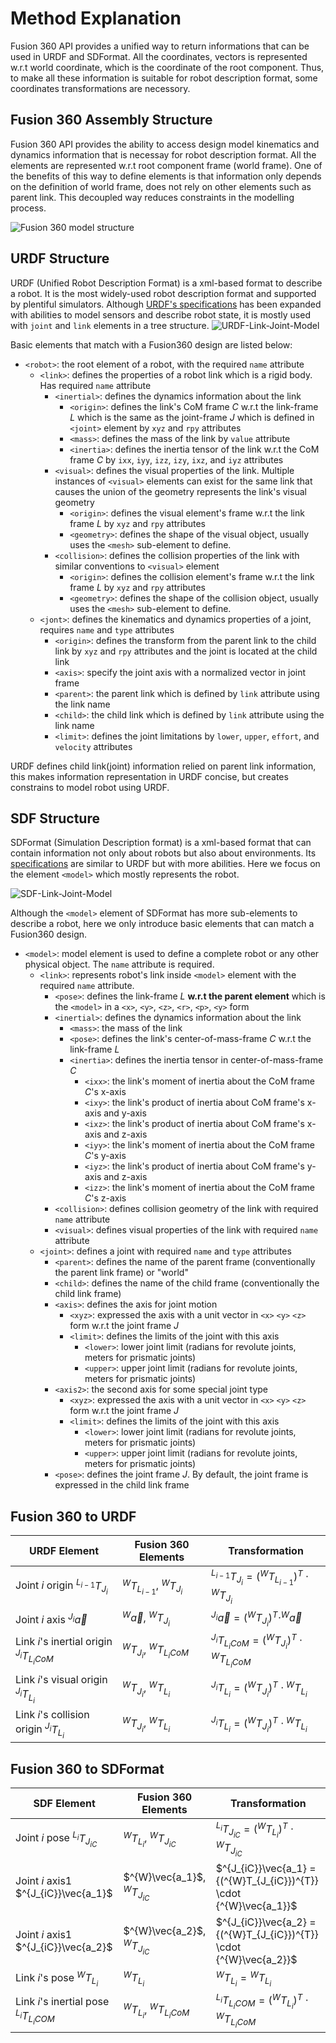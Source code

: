 # Method Explanation
Fusion 360 API provides a unified way to return informations that can be used in URDF and SDFormat. All the coordinates, vectors is represented w.r.t world coordinate, which is the coordinate of the root component.
Thus, to make all these information is suitable for robot description format, some coordinates transformations are necessory.

## Fusion 360 Assembly Structure
Fusion 360 API provides the ability to access design model kinematics and dynamics information that is necessay for robot description format. All the elements are represented w.r.t root component frame (world frame). 
One of the benefits of this way to define elements is that information only depends on the definition of world frame, does not rely on other elements such as parent link.
This decoupled way reduces constraints in the modelling process.

![Fusion 360 model structure](./pictures/Fusion360-Link-Joint-Model.png)

## URDF Structure
URDF (Unified Robot Description Format) is a xml-based format to describe a robot. It is the most widely-used robot description format and supported by plentiful simulators. Although [URDF's specifications](http://wiki.ros.org/urdf/XML) has been expanded with abilities to model sensors and describe robot state, it is mostly used with `joint` and `link` elements in a tree structure.
![URDF-Link-Joint-Model](./pictures/URDF-Link-Joint-Model.png)

Basic elements that match with a Fusion360 design are listed below:
- `<robot>`: the root element of a robot, with the required `name` attribute
  - `<link>`: defines the properties of a robot link which is a rigid body. Has required `name` attribute
    - `<inertial>`: defines the dynamics information about the link
      - `<origin>`: defines the link's CoM frame *C* w.r.t the link-frame *L* which is the same as the joint-frame *J* which is defined in `<joint>` element by `xyz` and `rpy` attributes
      - `<mass>`: defines the mass of the link by `value` attribute
      - `<inertia>`: defines the inertia tensor of the link w.r.t the CoM frame *C* by `ixx`, `iyy`, `izz`, `izy`, `ixz`, and `iyz` attributes
    - `<visual>`: defines the visual properties of the link. Multiple instances of `<visual>` elements can exist for the same link that causes the union of the geometry represents the link's visual geometry
      - `<origin>`: defines the visual element's frame w.r.t the link frame *L* by `xyz` and `rpy` attributes
      - `<geometry>`: defines the shape of the visual object, usually uses the `<mesh>` sub-element to define.
    - `<collision>`: defines the collision properties of the link with similar conventions to `<visual>` element
      - `<origin>`: defines the collision element's frame w.r.t the link frame *L* by `xyz` and `rpy` attributes
      - `<geometry>`: defines the shape of the collision object, usually uses the `<mesh>` sub-element to define.
  - `<jont>`: defines the kinematics and dynamics properties of a joint, requires `name` and `type` attributes
    - `<origin>`: defines the transform from the parent link to the child link by `xyz` and `rpy` attributes and the joint is located at the child link
    - `<axis>`: specify the joint axis with a normalized vector in joint frame
    - `<parent>`: the parent link which is defined by `link` attribute using the link name
    - `<child>`: the child link which is defined by `link` attribute using the link name
    - `<limit>`: defines the joint limitations by `lower`, `upper`, `effort`, and `velocity` attributes

URDF defines child link(joint) information relied on parent link information, this makes information representation in URDF concise, but creates constrains to model robot using URDF. 

## SDF Structure
SDFormat (Simulation Description format) is a xml-based format that  can contain information not only about robots but also about environments. Its [specifications](http://sdformat.org/spec) are similar to URDF but with more abilities. Here we focus on the element `<model>` which mostly represents the robot.

![SDF-Link-Joint-Model](./pictures/SDF-Link-Joint-Model.png)

Although the `<model>` element of SDFormat has more sub-elements to describe a robot, here we only introduce basic elements that can match a Fusion360 design. 
- `<model>`: model element is used to define a complete robot or any other physical object. The `name` attribute is required.
  - `<link>`: represents robot's link inside `<model>` element with the required `name` attribute.
    - `<pose>`: defines the link-frame *L* **w.r.t the parent element** which is the `<model>` in a `<x>`, `<y>`, `<z>`, `<r>`, `<p>`, `<y>` form
    - `<inertial>`: defines the dynamics information about the link
      - `<mass>`: the mass of the link
      - `<pose>`: defines the link's center-of-mass-frame *C* w.r.t the link-frame *L*
      - `<inertia>`: defines the inertia tensor in center-of-mass-frame *C*
        - `<ixx>`: the link's moment of inertia about the CoM frame *C*'s x-axis
        - `<ixy>`: the link's product of inertia about CoM frame's x-axis and y-axis
        - `<ixz>`: the link's product of inertia about CoM frame's x-axis and z-axis
        - `<iyy>`: the link's moment of inertia about the CoM frame *C*'s y-axis
        - `<iyz>`: the link's product of inertia about CoM frame's y-axis and z-axis
        - `<izz>`: the link's moment of inertia about the CoM frame *C*'s z-axis
    - `<collision>`: defines collision geometry of the link with required `name` attribute
    - `<visual>`: defines visual properties of the link with required `name` attribute
  - `<joint>`: defines a joint with required `name` and `type` attributes
    - `<parent>`: defines the name of the parent frame (conventionally the parent link frame) or "world"
    - `<child>`: defines the name of the child frame (conventionally the child link frame)
    - `<axis>`: defines the axis for joint motion
      - `<xyz>`: expressed the axis with a unit vector in `<x>` `<y>` `<z>` form w.r.t the joint frame *J*
      - `<limit>`: defines the limits of the joint with this axis
        - `<lower>`: lower joint limit (radians for revolute joints, meters for prismatic joints)
        - `<upper>`: upper joint limit (radians for revolute joints, meters for prismatic joints)
    - `<axis2>`: the second axis for some special joint type
      - `<xyz>`: expressed the axis with a unit vector in `<x>` `<y>` `<z>` form w.r.t the joint frame *J*
      - `<limit>`: defines the limits of the joint with this axis
        - `<lower>`: lower joint limit (radians for revolute joints, meters for prismatic joints)
        - `<upper>`: upper joint limit (radians for revolute joints, meters for prismatic joints)
    - `<pose>`: defines the joint frame *J*. By default, the joint frame is expressed in the child link frame

## Fusion 360 to URDF
| URDF Element | Fusion 360 Elements | Transformation |
| ------------ | ------------------- | -------------- |
| Joint *i* origin $^{L_{i-1}}T_{J_{i}}$| $^{W}T_{L_{i-1}}$, $^{W}T_{J_{i}}$ | $^{L_{i-1}}T_{J_{i}} = {(^{W}T_{L_{i-1}})}^{T} \cdot {^{W}T_{J_{i}}}$ |
| Joint *i* axis $^{J_{i}}\vec{a}$| $^{W}\vec{a}$, $^{W}T_{J_{i}}$| $^{J_{i}}\vec{a} = {(^{W}T_{J_{i}})}^{T} \cdot ^{W}\vec{a}$ |
| Link *i*'s inertial origin $^{J_{i}}{T_{L_{i}CoM}}$ | $^{W}T_{J_{i}}$, $^{W}{T_{L_{i}CoM}}$ | $^{J_{i}}{T_{L_{i}CoM}} = {(^{W}T_{J_{i}})^{T}} \cdot {^{W}{T_{L_{i}CoM}}}$ |
|Link *i*'s visual origin $^{J_{i}}T_{L_{i}}$ | $^{W}T_{J_{i}}$, $^{W}T_{L_{i}}$ | $^{J_{i}}T_{L_{i}} = {(^{W}T_{J_{i}})^{T}} \cdot {^{W}T_{L_{i}}}$ |
|Link *i*'s collision origin $^{J_{i}}T_{L_{i}}$ | $^{W}T_{J_{i}}$, $^{W}T_{L_{i}}$ | $^{J_{i}}T_{L_{i}} = {(^{W}T_{J_{i}})^{T}} \cdot {^{W}T_{L_{i}}}$ |

## Fusion 360 to SDFormat
| SDF Element | Fusion 360 Elements | Transformation |
| ----------- | ------------------- | -------------- |
| Joint *i* pose $^{L_{i}}T_{J_{iC}}$ | $^{W}T_{L_{i}}$, $^{W}T_{J_{iC}}$ | $^{L_{i}}T_{J_{iC}} = {(^{W}T_{L_{i}})^{T}} \cdot {^{W}T_{J_{iC}}}$|
| Joint *i* axis1 $^{J_{iC}}\vec{a_1}$| $^{W}\vec{a_1}$, $^{W}T_{J_{iC}}$ | $^{J_{iC}}\vec{a_1} = {(^{W}T_{J_{iC}})^{T}} \cdot {^{W}\vec{a_1}}$ |
| Joint *i* axis1 $^{J_{iC}}\vec{a_2}$| $^{W}\vec{a_2}$, $^{W}T_{J_{iC}}$ | $^{J_{iC}}\vec{a_2} = {(^{W}T_{J_{iC}})^{T}} \cdot {^{W}\vec{a_2}}$ |
| Link *i*'s pose $^{W}T_{L_{i}}$ | $^{W}T_{L_{i}}$ | $^{W}T_{L_{i}} = {^{W}T_{L_{i}}}$ |
| Link *i*'s inertial pose $^{L_{i}}T_{L_{i}COM}$ | $^{W}T_{L_{i}}$, $^{W}{T_{L_{i}CoM}}$ | $^{L_{i}}T_{L_{i}COM} = {(^{W}T_{L_{i}})^{T}} \cdot {^{W}{T_{L_{i}CoM}}}$ |
